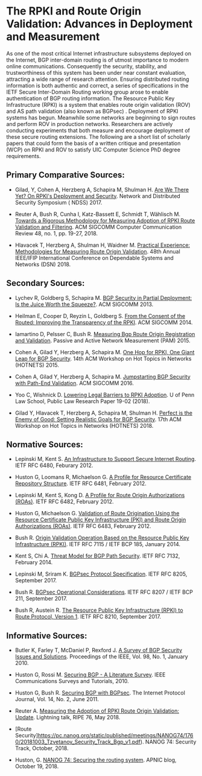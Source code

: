 # The RPKI and Route Origin Validation: Advances in Deployment and Measurement

As one of the most critical Internet infrastructure subsystems deployed on the
Internet, BGP inter-domain routing is of utmost importance to modern online
communications.  Consequently the security, stability, and trustworthiness of
this system has been under near constant evaluation, attracting a wide range of
research attention.  Ensuring distributed routing information is both authentic
and correct, a series of specifications in the IETF Secure Inter-Domain Routing
working group arose to enable authentication of BGP routing information.  The
Resource Public Key Infrastructure (RPKI) is a system that enables route origin
validation (ROV) and AS path validation (also known as BGPsec) .  Deployment of
RPKI systems has begun.  Meanwhile some networks are beginning to sign routes
and perform ROV in production networks.  Researchers are actively conducting
experiments that both measure and encourage deployment of these secure routing
extensions.  The following are a short list of scholarly papers that could form
the basis of a written critique and presentation (WCP) on RPKI and ROV to
satisfy UIC Computer Science PhD degree requirements.


## Primary Comparative Sources:

* Gilad, Y, Cohen A, Herzberg A, Schapira M, Shulman H.  [Are We There Yet? On RPKI's Deployment and Security](https://www.ndss-symposium.org/wp-content/uploads/sites/25/2017/09/ndss2017_06A-3_Gilad_paper.pdf).  Network and Distributed Security Symposium ( NDSS) 2017.

* Reuter A, Bush R, Cunha I, Katz-Bassett E, Schmidt T, Wählisch M.  [Towards a Rigorous Methodology for Measuring Adoption of RPKI Route Validation and Filtering](https://dl.acm.org/citation.cfm?id=3211856).  ACM SIGCOMM Computer Communication Review 48, no. 1, pp. 19-27, 2018.

* Hlavacek T, Herzberg A, Shulman H, Waidner M.  [Practical Experience: Methodologies for Measuring Route Origin Validation](https://ieeexplore.ieee.org/abstract/document/8416522).  48th Annual IEEE/IFIP International Conference on Dependable Systems and Networks (DSN) 2018.


## Secondary Sources:

* Lychev R, Goldberg S, Schapira M.  [BGP Security in Partial Deployment: Is the Juice Worth the Squeeze?](https://dl.acm.org/citation.cfm?id=2486010).  ACM SIGCOMM 2013.

* Heilman E, Cooper D, Reyzin L, Goldberg S.  [From the Consent of the Routed: Improving the Transparency of the RPKI](https://dl.acm.org/citation.cfm?id=2626293).  ACM SIGCOMM 2014.

* Iamartino D, Pelsser C, Bush R.  [Measuring Bgp Route Origin Registration and Validation](https://link.springer.com/chapter/10.1007/978-3-319-15509-8_3). Passive and Active Network Measurement (PAM) 2015.

* Cohen A, Gilad Y, Herzberg A, Schapira M.  [One Hop for RPKI, One Giant Leap for BGP Security](https://dl.acm.org/citation.cfm?id=2834078). 14th ACM Workshop on Hot Topics in Networks (HOTNETS) 2015.

* Cohen A, Gilad Y, Herzberg A, Schapira M.  [Jumpstarting BGP Security with Path-End Validation](https://dl.acm.org/citation.cfm?id=2934883). ACM SIGCOMM 2016.

* Yoo C, Wishnick D.  [Lowering Legal Barriers to RPKI Adoption](https://papers.ssrn.com/sol3/Papers.cfm?abstract_id=3308619).  U of Penn Law School, Public Law Research Paper 19-02 (2018).

* Gilad Y, Hlavacek T, Herzberg A, Schapira M, Shulman H.  [Perfect is the Enemy of Good: Setting Realistic Goals for BGP Security](www.cs.huji.ac.il/~schapiram/DISCO__HotNets.pdf).  17th ACM Workshop on Hot Topics in Networks (HOTNETS) 2018.


## Normative Sources:

* Lepinski M, Kent S.  [An Infrastructure to Support Secure Internet Routing](https://tools.ietf.org/html/rfc6480).  IETF RFC 6480, Feburary 2012.

* Huston G, Loomans R, Michaelson G.  [A Profile for Resource Certificate Repository Structure](https://tools.ietf.org/html/rfc6481).  IETF RFC 6481, February 2012.

* Lepinski M, Kent S, Kong D.  [A Profile for Route Origin Authorizations (ROAs)](https://tools.ietf.org/html/rfc6482).  IETF RFC 6482, February 2012.

* Huston G, Michaelson G.  [Validation of Route Origination Using the Resource Certificate Public Key Infrastructure (PKI) and Route Origin Authorizations (ROAs)](https://tools.ietf.org/html/rfc6483).  IETF RFC 6483, February 2012.

* Bush R.  [Origin Validation Operation Based on the Resource Public Key Infrastructure (RPKI)](https://tools.ietf.org/html/rfc7115).  IETF RFC 7115 / IETF BCP 185, January 2014.

* Kent S, Chi A.  [Threat Model for BGP Path Security](https://tools.ietf.org/html/rfc7132).  IETF RFC 7132, February 2014.

* Lepinski M, Sriram K.  [BGPsec Protocol Specification](https://tools.ietf.org/html/rfc8205).  IETF RFC 8205, September 2017.

* Bush R.  [BGPsec Operational Considerations](https://tools.ietf.org/html/rfc8207).  IETF RFC 8207 / IETF BCP 211, September 2017.

* Bush R, Austein R.  [The Resource Public Key Infrastructure (RPKI) to Route Protocol, Version 1](https://tools.ietf.org/html/rfc8210).  IETF RFC 8210, September 2017.


## Informative Sources:

* Butler K, Farley T, McDaniel P, Rexford J.  [A Survey of BGP Security Issues and Solutions](https://cise.ufl.edu/~butler/pubs/bgpsurvey.pdf).  Proceedings of the IEEE, Vol. 98, No. 1, January 2010.

* Huston G, Rossi M.  [Securing BGP - A Literature Survey](http://www.potaroo.net/papers/ieee/bgp_survey_2010.pdf).  IEEE Communications Surveys and Tutorials, 2010.

* Huston G, Bush R.  [Securing BGP with BGPsec](http://wattle.apnic.net/papers/isoc/2011-07/bgpsec.pdf).  The Internet Protocol Journal, Vol. 14, No. 2, June 2011.

* Reuter A.  [Measuring the Adoption of RPKI Route Origin Validation: Update](https://ripe76.ripe.net/archives/video/32/).  Lightning talk, RIPE 76, May 2018.

* [Route Security]https://pc.nanog.org/static/published/meetings/NANOG74/1760/20181003_Tzvetanov_Security_Track_Bgp_v1.pdf).  NANOG 74: Security Track, October, 2018.

* Huston, G.  [NANOG 74: Securing the routing system](https://blog.apnic.net/2018/10/19/nanog-74-securing-the-routing-system/).  APNIC blog, October 19, 2018.

